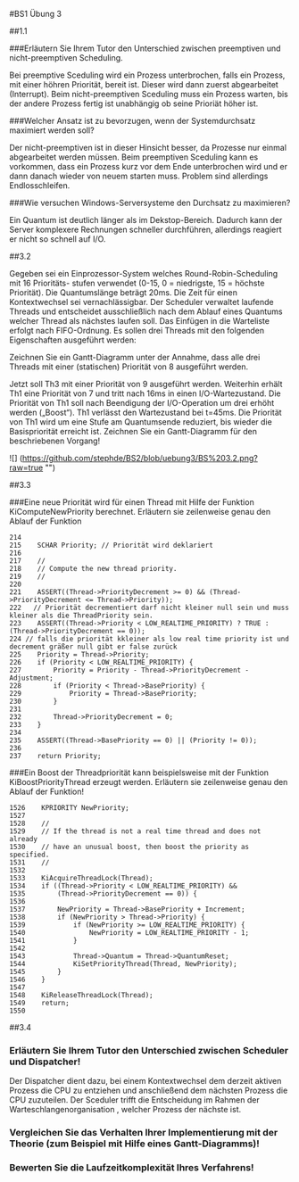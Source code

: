 #BS1 Übung 3


##1.1 

###Erläutern Sie Ihrem Tutor den Unterschied zwischen preemptiven und nicht-preemptiven Scheduling.

Bei preemptive Sceduling wird ein Prozess unterbrochen, falls ein Prozess, mit einer höhren Priorität, bereit ist. Dieser wird dann zuerst abgearbeitet (Interrupt).
Beim nicht-preemptiven Sceduling muss ein Prozess warten, bis der andere Prozess fertig ist unabhängig ob seine Prioriät höher ist.

###Welcher Ansatz ist zu bevorzugen, wenn der Systemdurchsatz maximiert werden soll?

Der nicht-preemptiven ist in dieser Hinsicht besser, da Prozesse nur einmal abgearbeitet werden müssen. Beim preemptiven Sceduling kann es vorkommen, dass ein Prozess kurz vor dem Ende unterbrochen wird und er dann danach wieder von neuem starten muss. Problem sind allerdings Endlosschleifen.

###Wie versuchen Windows-Serversysteme den Durchsatz zu maximieren? 

Ein Quantum ist deutlich länger als im Dekstop-Bereich. Dadurch kann der Server komplexere Rechnungen schneller durchführen, allerdings reagiert er nicht so schnell auf I/O.

##3.2

Gegeben sei ein Einprozessor-System welches Round-Robin-Scheduling mit 16 Prioritäts- stufen verwendet (0-15, 0 = niedrigste, 15 = höchste Priorität). Die Quantumslänge beträgt 20ms. Die Zeit für einen Kontextwechsel sei vernachlässigbar. Der Scheduler verwaltet laufende Threads und entscheidet ausschließlich nach dem Ablauf eines Quantums welcher Thread als nächstes laufen soll. Das Einfügen in die Warteliste erfolgt nach FIFO-Ordnung.
Es sollen drei Threads mit den folgenden Eigenschaften ausgeführt werden:

Zeichnen Sie ein Gantt-Diagramm unter der Annahme, dass alle drei Threads mit einer (statischen) Priorität von 8 ausgeführt werden.

Jetzt soll Th3 mit einer Priorität von 9 ausgeführt werden. Weiterhin erhält Th1 eine Priorität von 7 und tritt nach 16ms in einen I/O-Wartezustand. Die Priorität von Th1 soll nach Beendigung der I/O-Operation um drei erhöht werden („Boost“). Th1 verlässt den Wartezustand bei t=45ms. Die Priorität von Th1 wird um eine Stufe am Quantumsende reduziert, bis wieder die Basispriorität erreicht ist. Zeichnen Sie ein Gantt-Diagramm für den beschriebenen Vorgang!



![] (https://github.com/stephde/BS2/blob/uebung3/BS%203.2.png?raw=true "")


##3.3

###Eine neue Priorität wird für einen Thread mit Hilfe der Funktion KiComputeNewPriority berechnet. Erläutern sie zeilenweise genau den Ablauf der Funktion

```
214
215    SCHAR Priority; // Priorität wird deklariert
216
217    //
218    // Compute the new thread priority.
219    //
220
221    ASSERT((Thread->PriorityDecrement >= 0) && (Thread->PriorityDecrement <= Thread->Priority)); 
222   // Priorität decrementiert darf nicht kleiner null sein und muss kleiner als die ThreadPriority sein.
223    ASSERT((Thread->Priority < LOW_REALTIME_PRIORITY) ? TRUE : (Thread->PriorityDecrement == 0));
224 // falls die priorität kkleiner als low real time priority ist und decrement gräßer null gibt er false zurück
225    Priority = Thread->Priority;
226    if (Priority < LOW_REALTIME_PRIORITY) {
227        Priority = Priority - Thread->PriorityDecrement - Adjustment;
228        if (Priority < Thread->BasePriority) {
229            Priority = Thread->BasePriority;
230        }
231    
232        Thread->PriorityDecrement = 0;
233    }
234
235    ASSERT((Thread->BasePriority == 0) || (Priority != 0));
236
237    return Priority;
```

###Ein Boost der Threadpriorität kann beispielsweise mit der Funktion KiBoostPriorityThread erzeugt werden. Erläutern sie zeilenweise genau den Ablauf der Funktion!

```
1526    KPRIORITY NewPriority;                                    
1527
1528    //
1529    // If the thread is not a real time thread and does not already
1530    // have an unusual boost, then boost the priority as specified.
1531    //
1532
1533    KiAcquireThreadLock(Thread);                                
1534    if ((Thread->Priority < LOW_REALTIME_PRIORITY) &&
1535        (Thread->PriorityDecrement == 0)) {
1536
1537        NewPriority = Thread->BasePriority + Increment; 
1538        if (NewPriority > Thread->Priority) {             
1539            if (NewPriority >= LOW_REALTIME_PRIORITY) {     
1540                NewPriority = LOW_REALTIME_PRIORITY - 1;    
1541            }                                               
1542                                                            
1543            Thread->Quantum = Thread->QuantumReset;     
1544            KiSetPriorityThread(Thread, NewPriority);     
1545        }                                                   
1546    }
1547
1548    KiReleaseThreadLock(Thread);
1549    return;
1550
```

##3.4

### Erläutern Sie Ihrem Tutor den Unterschied zwischen Scheduler und Dispatcher!

Der Dispatcher dient dazu, bei einem Kontextwechsel dem derzeit aktiven Prozess die CPU zu entziehen und anschließend dem nächsten Prozess die CPU zuzuteilen. Der Sceduler trifft die Entscheidung im Rahmen der Warteschlangenorganisation , welcher Prozess der nächste ist.

### Vergleichen Sie das Verhalten Ihrer Implementierung mit der Theorie (zum Beispiel mit Hilfe eines Gantt-Diagramms)!

### Bewerten Sie die Laufzeitkomplexität Ihres Verfahrens!



